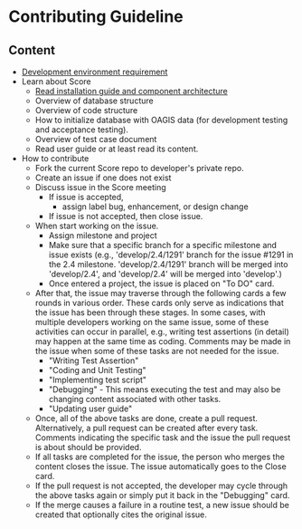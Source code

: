 # Contributing Guideline

## Content
- [Development environment requirement](https://github.com/OAGi/Score/wiki/Getting-Score-develop-environments-with-Docker,-Node.js,-and-JDK.)
- Learn about Score
  - [Read installation guide and component architecture](https://github.com/OAGi/Score/wiki/Basic-Installation-Guide-using-Docker-for-Score-Application-Release-1.1.2-and-up)
  - Overview of database structure
  - Overview of code structure
  - How to initialize database with OAGIS data (for development testing and acceptance testing).
  - Overview of test case document
  - Read user guide or at least read its content.
- How to contribute  
  - Fork the current Score repo to developer's private repo.
  - Create an issue if one does not exist
  - Discuss issue in the Score meeting
    - If issue is accepted,
      - assign label bug, enhancement, or design change
    - If issue is not accepted, then close issue.
  - When start working on the issue.
    - Assign milestone and project
    - Make sure that a specific branch for a specific milestone and issue exists (e.g., 'develop/2.4/1291' branch for the issue #1291 in the 2.4 milestone. 'develop/2.4/1291' branch will be merged into 'develop/2.4', and 'develop/2.4' will be merged into 'develop'.)
    - Once entered a project, the issue is placed on "To DO" card.
  - After that, the issue may traverse through the following cards a few rounds in various order. These cards only serve as indications that the issue has been through these stages. In some cases, with multiple developers working on the same issue, some of these activities can occur in parallel, e.g., writing test assertions (in detail) may happen at the same time as coding. Comments may be made in the issue when some of these tasks are not needed for the issue. 
    - "Writing Test Assertion" 
    - "Coding and Unit Testing"
    - "Implementing test script"
    - "Debugging" - This means executing the test and may also be changing content associated with other tasks.
    - "Updating user guide"
  - Once, all of the above tasks are done, create a pull request. Alternatively, a pull request can be created after every task. Comments indicating the specific task and the issue the pull request is about should be provided.
  - If all tasks are completed for the issue, the person who merges the content closes the issue. The issue automatically goes to the Close card.
  - If the pull request is not accepted, the developer may cycle through the above tasks again or simply put it back in the "Debugging" card.
  - If the merge causes a failure in a routine test, a new issue should be created that optionally cites the original issue.
